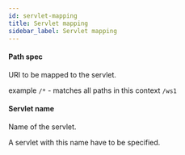 ```yaml
---
id: servlet-mapping
title: Servlet mapping
sidebar_label: Servlet mapping
---
```

#### Path spec
URI to be mapped to the servlet.

example
<code>/*</code> - matches all paths in this context
<code>/ws1</code> 

#### Servlet name
Name of the servlet.

A servlet with this name have to be specified.

